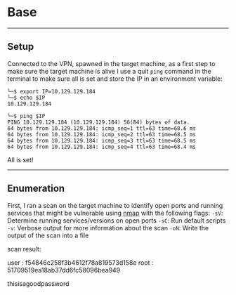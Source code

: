 # Base

---

## Setup

Connected to the VPN, spawned in the target machine, as a first step to make sure the target machine is alive I use a quit `ping` command in the terminal to make sure all is set and store the IP in an environment variable:

```shell
└─$ export IP=10.129.129.184
└─$ echo $IP
10.129.129.184

└─$ ping $IP                                                                          
PING 10.129.129.184 (10.129.129.184) 56(84) bytes of data.
64 bytes from 10.129.129.184: icmp_seq=1 ttl=63 time=68.6 ms
64 bytes from 10.129.129.184: icmp_seq=2 ttl=63 time=68.5 ms
64 bytes from 10.129.129.184: icmp_seq=3 ttl=63 time=68.5 ms
64 bytes from 10.129.129.184: icmp_seq=4 ttl=63 time=68.4 ms
````

All is set!

---

## Enumeration

First, I ran a scan on the target machine to identify open ports and running services that might be vulnerable using [nmap](https://nmap.org) with the following flags:
`-sV`: Determine running services/versions on open ports
`-sC`: Run default scripts
`-v`: Verbose output for more information about the scan
`-oN`: Write the output of the scan into a file

scan result:



user : f54846c258f3b4612f78a819573d158e
root : 51709519ea18ab37dd6fc58096bea949

thisisagoodpassword